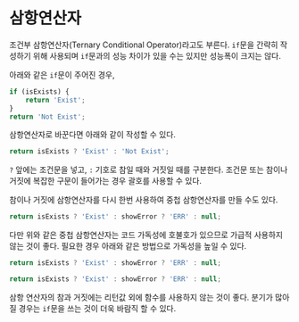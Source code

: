 # 삼항연산자

조건부 삼항연산자(Ternary Conditional Operator)라고도 부른다. `if`문을 간략히 작성하기 위해 사용되며 `if`문과의 성능 차이가 있을 수는 있지만 성능폭이 크지는 않다.

아래와 같은 `if`문이 주어진 경우,

```javascript
if (isExists) {
	return 'Exist';
}
return 'Not Exist';
```

삼항연산자로 바꾼다면 아래와 같이 작성할 수 있다.

```javascript
return isExists ? 'Exist' : 'Not Exist';
```

`?` 앞에는 조건문을 넣고, `:` 기호로 참일 때와 거짓일 때를 구분한다. 조건문 또는 참이나 거짓에 복잡한 구문이 들어가는 경우 괄호를 사용할 수 있다.

참이나 거짓에 삼항연산자를 다시 한번 사용하여 중첩 삼항연산자를 만들 수도 있다.

```javascript
return isExists ? 'Exist' : showError ? 'ERR' : null;
```

다만 위와 같은 중첩 삼항연산자는 코드 가독성에 호불호가 있으므로 가급적 사용하지 않는 것이 좋다. 필요한 경우 아래와 같은 방법으로 가독성을 높일 수 있다.

```javascript
return isExists ? 'Exist' : showError ? 'ERR' : null;
```

```javascript
return isExists ? 'Exist' : showError ? 'ERR' : null;
```

삼항 연산자의 참과 거짓에는 리턴값 외에 함수를 사용하지 않는 것이 좋다. 분기가 많아질 경우는 `if`문을 쓰는 것이 더욱 바람직 할 수 있다.
